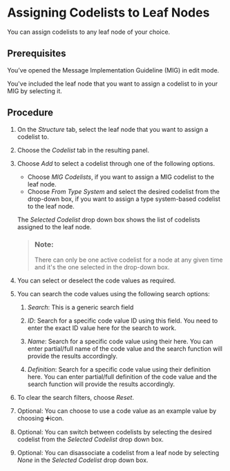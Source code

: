 <!-- loio770f7be8425b4632be84ee0c2ed7f0ad -->

<link rel="stylesheet" type="text/css" href="../css/sap-icons.css"/>

# Assigning Codelists to Leaf Nodes

You can assign codelists to any leaf node of your choice.



<a name="loio770f7be8425b4632be84ee0c2ed7f0ad__prereq_jvs_mlm_fpb"/>

## Prerequisites

You’ve opened the Message Implementation Guideline \(MIG\) in edit mode.

You've included the leaf node that you want to assign a codelist to in your MIG by selecting it.



## Procedure

1.  On the *Structure* tab, select the leaf node that you want to assign a codelist to.

2.  Choose the *Codelist* tab in the resulting panel.

3.  Choose *Add* to select a codelist through one of the following options.

    -   Choose *MIG Codelists*, if you want to assign a MIG codelist to the leaf node.
    -   Choose *From Type System* and select the desired codelist from the drop-down box, if you want to assign a type system-based codelist to the leaf node.

    The *Selected Codelist* drop down box shows the list of codelists assigned to the leaf node.

    > ### Note:  
    > There can only be one active codelist for a node at any given time and it's the one selected in the drop-down box.

4.  You can select or deselect the code values as required.

5.  You can search the code values using the following search options:

    1.  *Search*: This is a generic search field

    2.  *ID*: Search for a specific code value ID using this field. You need to enter the exact ID value here for the search to work.

    3.  *Name*: Search for a specific code value using their here. You can enter partial/full name of the code value and the search function will provide the results accordingly.

    4.  *Definition*: Search for a specific code value using their definition here. You can enter partial/full definition of the code value and the search function will provide the results accordingly.


6.  To clear the search filters, choose *Reset*.

7.  Optional: You can choose to use a code value as an example value by choosing :heavy_plus_sign:icon.

8.  Optional: You can switch between codelists by selecting the desired codelist from the *Selected Codelist* drop down box.

9.  Optional: You can disassociate a codelist from a leaf node by selecting *None* in the *Selected Codelist* drop down box.


